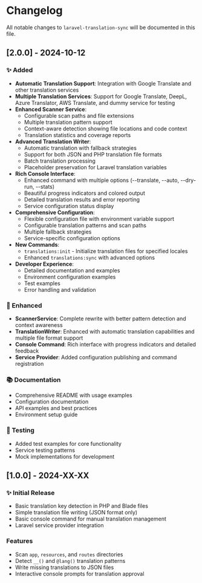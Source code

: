 # Changelog

All notable changes to `laravel-translation-sync` will be documented in this file.

## [2.0.0] - 2024-10-12

### ✨ Added
- **Automatic Translation Support**: Integration with Google Translate and other translation services
- **Multiple Translation Services**: Support for Google Translate, DeepL, Azure Translator, AWS Translate, and dummy service for testing
- **Enhanced Scanner Service**: 
  - Configurable scan paths and file extensions
  - Multiple translation pattern support
  - Context-aware detection showing file locations and code context
  - Translation statistics and coverage reports
- **Advanced Translation Writer**:
  - Automatic translation with fallback strategies
  - Support for both JSON and PHP translation file formats
  - Batch translation processing
  - Placeholder preservation for Laravel translation variables
- **Rich Console Interface**:
  - Enhanced command with multiple options (--translate, --auto, --dry-run, --stats)
  - Beautiful progress indicators and colored output
  - Detailed translation results and error reporting
  - Service configuration status display
- **Comprehensive Configuration**:
  - Flexible configuration file with environment variable support
  - Configurable translation patterns and scan paths
  - Multiple fallback strategies
  - Service-specific configuration options
- **New Commands**:
  - `translations:init` - Initialize translation files for specified locales
  - Enhanced `translations:sync` with advanced options
- **Developer Experience**:
  - Detailed documentation and examples
  - Environment configuration examples
  - Test examples
  - Error handling and validation

### 🔧 Enhanced
- **ScannerService**: Complete rewrite with better pattern detection and context awareness
- **TranslationWriter**: Enhanced with automatic translation capabilities and multiple file format support
- **Console Command**: Rich interface with progress indicators and detailed feedback
- **Service Provider**: Added configuration publishing and command registration

### 📚 Documentation
- Comprehensive README with usage examples
- Configuration documentation
- API examples and best practices
- Environment setup guide

### 🧪 Testing
- Added test examples for core functionality
- Service testing patterns
- Mock implementations for development

## [1.0.0] - 2024-XX-XX

### ✨ Initial Release
- Basic translation key detection in PHP and Blade files
- Simple translation file writing (JSON format only)
- Basic console command for manual translation management
- Laravel service provider integration

### Features
- Scan `app`, `resources`, and `routes` directories
- Detect `__()` and `@lang()` translation patterns
- Write missing translations to JSON files
- Interactive console prompts for translation approval